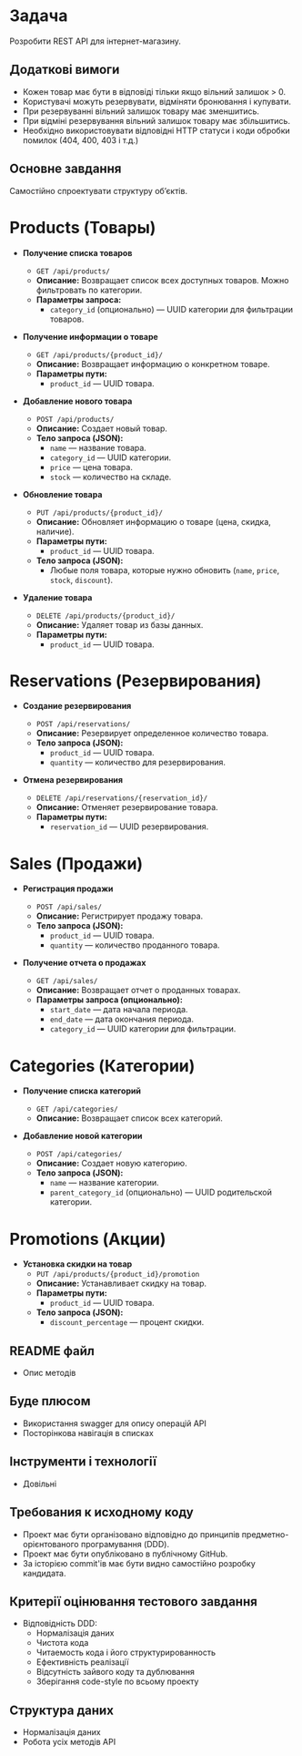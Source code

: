 # Задача
Розробити REST API для інтернет-магазину.

## Додаткові вимоги
- Кожен товар має бути в відповіді тільки якщо вільний залишок > 0.
- Користувачі можуть резервувати, відміняти бронювання і купувати.
- При резервуванні вільний залишок товару має зменшитись.
- При відміні резервування вільний залишок товару має збільшитись.
- Необхідно використовувати відповідні HTTP статуси і коди обробки помилок (404, 400, 403 і т.д.)

## Основне завдання
Самостійно спроектувати структуру обʼєктів.

# Products (Товары)

- **Получение списка товаров**
  - `GET /api/products/`
  - **Описание:** Возвращает список всех доступных товаров. Можно фильтровать по категории.
  - **Параметры запроса:**
    - `category_id` (опционально) — UUID категории для фильтрации товаров.

- **Получение информации о товаре**
  - `GET /api/products/{product_id}/`
  - **Описание:** Возвращает информацию о конкретном товаре.
  - **Параметры пути:**
    - `product_id` — UUID товара.

- **Добавление нового товара**
  - `POST /api/products/`
  - **Описание:** Создает новый товар.
  - **Тело запроса (JSON):**
    - `name` — название товара.
    - `category_id` — UUID категории.
    - `price` — цена товара.
    - `stock` — количество на складе.

- **Обновление товара**
  - `PUT /api/products/{product_id}/`
  - **Описание:** Обновляет информацию о товаре (цена, скидка, наличие).
  - **Параметры пути:**
    - `product_id` — UUID товара.
  - **Тело запроса (JSON):**
    - Любые поля товара, которые нужно обновить (`name`, `price`, `stock`, `discount`).

- **Удаление товара**
  - `DELETE /api/products/{product_id}/`
  - **Описание:** Удаляет товар из базы данных.
  - **Параметры пути:**
    - `product_id` — UUID товара.

# Reservations (Резервирования)

- **Создание резервирования**
  - `POST /api/reservations/`
  - **Описание:** Резервирует определенное количество товара.
  - **Тело запроса (JSON):**
    - `product_id` — UUID товара.
    - `quantity` — количество для резервирования.

- **Отмена резервирования**
  - `DELETE /api/reservations/{reservation_id}/`
  - **Описание:** Отменяет резервирование товара.
  - **Параметры пути:**
    - `reservation_id` — UUID резервирования.

# Sales (Продажи)

- **Регистрация продажи**
  - `POST /api/sales/`
  - **Описание:** Регистрирует продажу товара.
  - **Тело запроса (JSON):**
    - `product_id` — UUID товара.
    - `quantity` — количество проданного товара.

- **Получение отчета о продажах**
  - `GET /api/sales/`
  - **Описание:** Возвращает отчет о проданных товарах.
  - **Параметры запроса (опционально):**
    - `start_date` — дата начала периода.
    - `end_date` — дата окончания периода.
    - `category_id` — UUID категории для фильтрации.

# Categories (Категории)

- **Получение списка категорий**
  - `GET /api/categories/`
  - **Описание:** Возвращает список всех категорий.

- **Добавление новой категории**
  - `POST /api/categories/`
  - **Описание:** Создает новую категорию.
  - **Тело запроса (JSON):**
    - `name` — название категории.
    - `parent_category_id` (опционально) — UUID родительской категории.

# Promotions (Акции)

- **Установка скидки на товар**
  - `PUT /api/products/{product_id}/promotion`
  - **Описание:** Устанавливает скидку на товар.
  - **Параметры пути:**
    - `product_id` — UUID товара.
  - **Тело запроса (JSON):**
    - `discount_percentage` — процент скидки.

## README файл
- Опис методів

## Буде плюсом
- Використання swagger для опису операцій API
- Посторінкова навігація в списках

## Інструменти і технології
- Довільні

## Требования к исходному коду
- Проект має бути організовано відповідно до принципів предметно-орієнтованого програмування (DDD).
- Проект має бути опубліковано в публічному GitHub.
- За історією commit'ів має бути видно самостійно розробку кандидата.

## Критерії оцінювання тестового завдання
- Відповідність DDD:
  - Нормалізація даних
  - Чистота кода
  - Читаемость кода і його структурированность
  - Ефективність реалізації
  - Відсутність зайвого коду та дублювання
  - Зберігання code-style по всьому проекту

## Структура даних
- Нормалізація даних
- Робота усіх методів API
